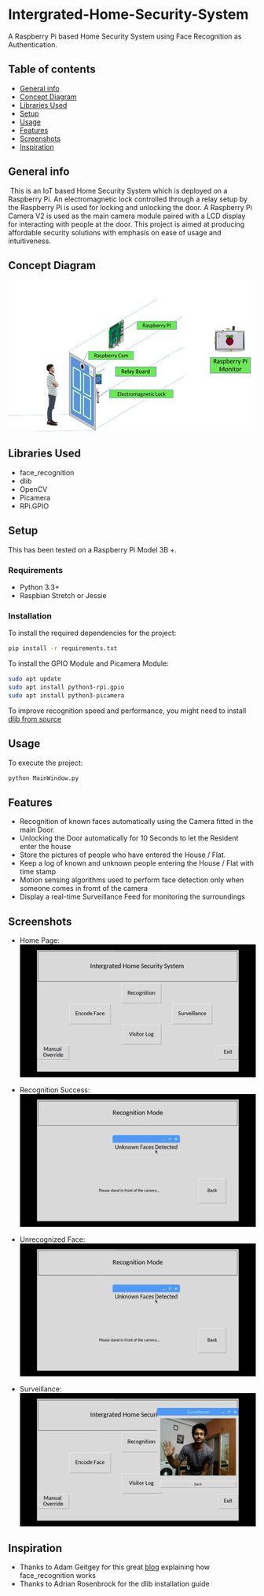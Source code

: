 # Intergrated-Home-Security-System
A Raspberry Pi based Home Security System using Face Recognition as Authentication.

## Table of contents
* [General info](#general-info)
* [Concept Diagram](#concept-diagram)
* [Libraries Used](#libraries-used)
* [Setup](#setup)
* [Usage](#usage)
* [Features](#features)
* [Screenshots](#screenshots)
* [Inspiration](#inspiration)

## General info
​
This is an IoT based Home Security System which is deployed on a Raspberry Pi. An electromagnetic lock controlled through a relay setup by the Raspberry Pi is used for locking and unlocking the door. A Raspberry Pi Camera V2 is used as the main camera module paired with a LCD display for interacting with people at the door. This project is aimed at producing affordable security solutions with emphasis on ease of usage and intuitiveness.​

## Concept Diagram
![Concept Diagram](./assets/concept-diag.png)

## Libraries Used
* face_recognition
* dlib
* OpenCV
* Picamera
* RPi.GPIO

## Setup
This has been tested on a Raspberry Pi Model 3B +.

### Requirements
- Python 3.3+
- Raspbian Stretch or Jessie

### Installation
To install the required dependencies for the project:
```bash
pip install -r requirements.txt
```

To install the GPIO Module and Picamera Module:
```bash
sudo apt update
sudo apt install python3-rpi.gpio
sudo apt install python3-picamera
```

To improve recognition speed and performance, you might need to install [dlib from source](https://www.pyimagesearch.com/2017/05/01/install-dlib-raspberry-pi/)

## Usage
To execute the project:
```bash
python MainWindow.py
```

## Features
- Recognition of known faces automatically using the Camera fitted in the main Door.
- Unlocking the Door automatically for 10 Seconds to let the Resident enter the house​
- Store the pictures of people who have entered the House / Flat.
- Keep a log of known and unknown people entering the House / Flat with time stamp
- Motion sensing algorithms used to perform face detection only when someone comes in fromt of the camera
- Display a real-time Surveillance Feed for monitoring the surroundings

## Screenshots

- Home Page:<br>
![](./assets/home.png)

- Recognition Success:<br>
![](./assets/rec.png)

- Unrecognized Face:<br>
![](./assets/unknown.png)

- Surveillance:<br>
![](./assets/surveillance.png)

## Inspiration
- Thanks to Adam Geitgey for this great [blog](https://medium.com/@ageitgey/machine-learning-is-fun-part-4-modern-face-recognition-with-deep-learning-c3cffc121d78) explaining how face_recognition works
- Thanks to Adrian Rosenbrock for the dlib installation guide




